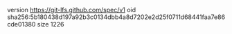 version https://git-lfs.github.com/spec/v1
oid sha256:5b180438d197a92b3c0134dbb4a8d7202e2d25f0711d68441faa7e86cde01380
size 1226
